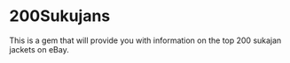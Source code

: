 # 200Sukujans
This is a gem that will provide you with information on the top 200 sukajan jackets on eBay.
